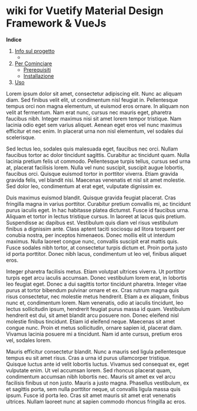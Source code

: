# wiki for Vuetify Material Design Framework & VueJs


  <summary><b>Indice</b></summary>
  <ol>
    <li id="#about-the-project">
      <a href="#about-the-project">Info sul progetto</a>
      <ul>
        <li><a href="#built-with"></a></li>
      </ul>
    </li>
    <li>
      <a href="#getting-started">Per Cominciare</a>
      <ul>
        <li><a href="#prerequisites">Prerequisiti</a></li>
        <li><a href="#installation">Installazione</a></li>
      </ul>
    </li>
    <li><a href="#usage">Uso</a></li>
  </ol>

Lorem ipsum dolor sit amet, consectetur adipiscing elit. Nunc ac aliquam diam. Sed finibus velit elit, ut condimentum nisl feugiat in. Pellentesque tempus orci non magna elementum, ut euismod eros ornare. In aliquam non velit at fermentum. Nam erat nunc, cursus nec mauris eget, pharetra faucibus nibh. Integer maximus nisi sit amet lorem tempor tristique. Nam lacinia odio eget sem varius aliquet. Aenean eget eros vel nunc maximus efficitur et nec enim. In placerat urna non nisl elementum, vel sodales dui scelerisque.

Sed lectus leo, sodales quis malesuada eget, faucibus nec orci. Nullam faucibus tortor ac dolor tincidunt sagittis. Curabitur ac tincidunt quam. Nulla lacinia pretium felis ut commodo. Pellentesque turpis tellus, cursus sed urna at, placerat facilisis lorem. Nulla vel nunc suscipit, suscipit augue lobortis, faucibus orci. Quisque euismod tortor in porttitor viverra. Etiam gravida gravida felis, vel blandit nisi. Maecenas venenatis et nisl sit amet molestie. Sed dolor leo, condimentum at erat eget, vulputate dignissim ex.

Duis maximus euismod blandit. Quisque gravida feugiat placerat. Cras fringilla magna in varius porttitor. Curabitur pretium convallis mi, ac tincidunt purus iaculis eget. In hac habitasse platea dictumst. Fusce id faucibus urna. Aliquam et tortor in lectus tristique cursus. In laoreet at lacus quis pretium. Suspendisse ac dapibus est. Vestibulum quis diam vel risus vestibulum finibus a dignissim ante. Class aptent taciti sociosqu ad litora torquent per conubia nostra, per inceptos himenaeos. Donec mollis elit ut interdum maximus. Nulla laoreet congue nunc, convallis suscipit erat mattis quis. Fusce sodales nibh tortor, at consectetur turpis dictum et. Proin porta justo id porta porttitor. Donec nibh lacus, condimentum ut leo vel, finibus aliquet eros.

Integer pharetra facilisis metus. Etiam volutpat ultrices viverra. Ut porttitor turpis eget arcu iaculis accumsan. Donec vestibulum lorem erat, in lobortis leo feugiat eget. Donec a dui sagittis tortor tincidunt pharetra. Integer vitae purus at tortor bibendum pulvinar ornare et ex. Cras rutrum magna quis risus consectetur, nec molestie metus hendrerit. Etiam a ex aliquam, finibus nunc et, condimentum lorem. Nam venenatis, odio at iaculis tincidunt, leo lectus sollicitudin ipsum, hendrerit feugiat purus massa id quam. Vestibulum hendrerit est dui, sit amet blandit arcu posuere non. Donec eleifend nisl molestie finibus tincidunt. Etiam id eleifend neque. Maecenas sit amet congue nunc. Proin et metus sollicitudin, ornare sapien id, placerat diam. Vivamus lacinia posuere mi a tincidunt. Nam id ante cursus, pretium eros vel, sodales lorem.

Mauris efficitur consectetur blandit. Nunc a mauris sed ligula pellentesque tempus eu sit amet risus. Cras a urna id purus ullamcorper tristique. Quisque luctus ante id velit lobortis luctus. Vivamus sed consequat ex, eget vulputate enim. Ut vel accumsan lorem. Sed rhoncus placerat quam, condimentum accumsan nibh lobortis nec. Mauris sit amet ex vel arcu facilisis finibus ut non justo. Mauris a justo magna. Phasellus vestibulum, ex et sagittis porta, sem nulla porttitor neque, ut convallis ligula massa quis ipsum. Fusce id porta leo. Cras sit amet mauris sit amet erat venenatis ultrices. Nullam laoreet nunc at sapien commodo rhoncus fringilla ac eros.


